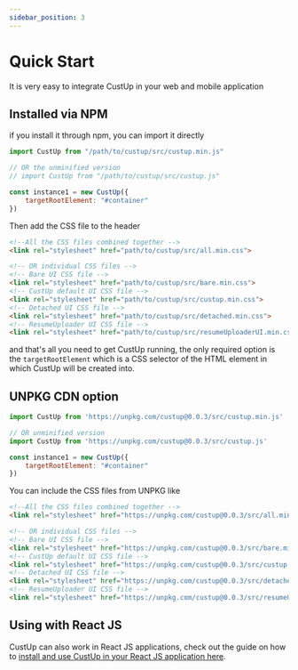```yaml
---
sidebar_position: 3
---
```


# Quick Start

It is very easy to integrate CustUp in your web and mobile application

## Installed via NPM

if you install it through npm, you can import it directly

```js
import CustUp from "/path/to/custup/src/custup.min.js"

// OR the unminified version
// import CustUp from "/path/to/custup/src/custup.js"

const instance1 = new CustUp({
    targetRootElement: "#container"
})
```

Then add the CSS file to the header

```html
<!--All the CSS files combined together -->
<link rel="stylesheet" href="path/to/custup/src/all.min.css">

<!-- OR individual CSS files -->
<!-- Bare UI CSS file -->
<link rel="stylesheet" href="path/to/custup/src/bare.min.css">
<!-- CustUp default UI CSS file -->
<link rel="stylesheet" href="path/to/custup/src/custup.min.css">
<!-- Detached UI CSS file -->
<link rel="stylesheet" href="path/to/custup/src/detached.min.css">
<!-- ResumeUploader UI CSS file -->
<link rel="stylesheet" href="path/to/custup/src/resumeUploaderUI.min.css">
```

and that's all you need to get CustUp running, the only required option is the `targetRootElement` which is a CSS selector of the HTML element in which CustUp will be created into.

## UNPKG CDN option

```js
import CustUp from 'https://unpkg.com/custup@0.0.3/src/custup.min.js' 

// OR unminified version
import CustUp from 'https://unpkg.com/custup@0.0.3/src/custup.js' 

const instance1 = new CustUp({
    targetRootElement: "#container"
})
```

You can include the CSS files from UNPKG like

```html
<!--All the CSS files combined together -->
<link rel="stylesheet" href="https://unpkg.com/custup@0.0.3/src/all.min.css">

<!-- OR individual CSS files -->
<!-- Bare UI CSS file -->
<link rel="stylesheet" href="https://unpkg.com/custup@0.0.3/src/bare.min.css">
<!-- CustUp default UI CSS file -->
<link rel="stylesheet" href="https://unpkg.com/custup@0.0.3/src/custup.min.css">
<!-- Detached UI CSS file -->
<link rel="stylesheet" href="https://unpkg.com/custup@0.0.3/src/detached.min.css">
<!-- ResumeUploader UI CSS file -->
<link rel="stylesheet" href="https://unpkg.com/custup@0.0.3/src/resumeUploaderUI.min.css">
```

## Using with React JS

CustUp can also work in React JS applications, check out the guide on how to [install and use CustUp in your React JS application here](/docs/guides/react-integration).
